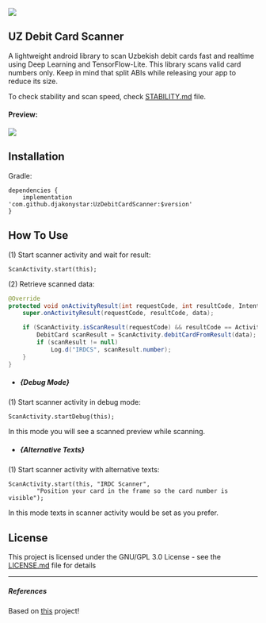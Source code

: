 [![](https://jitpack.io/v/djakonystar/UzDebitCardScanner.svg)](https://jitpack.io/#djakonystar/UzDebitCardScanner)

## UZ Debit Card Scanner

A lightweight android library to scan Uzbekish debit cards fast and realtime using Deep Learning and TensorFlow-Lite.
This library scans valid card numbers only.
Keep in mind that split ABIs while releasing your app to reduce its size.

To check stability and scan speed, check [STABILITY.md](./STABILITY.md) file.

####  Preview:

![](./art/mellat.gif)

## Installation

Gradle:

```
dependencies {
    implementation 'com.github.djakonystar:UzDebitCardScanner:$version'
}
```

## How To Use

(1) Start scanner activity and wait for result:
``` 
ScanActivity.start(this);
```

(2) Retrieve scanned data:
```java
@Override
protected void onActivityResult(int requestCode, int resultCode, Intent data) {
    super.onActivityResult(requestCode, resultCode, data);

    if (ScanActivity.isScanResult(requestCode) && resultCode == Activity.RESULT_OK && data != null) {
        DebitCard scanResult = ScanActivity.debitCardFromResult(data);
        if (scanResult != null)
            Log.d("IRDCS", scanResult.number);
    }
}
```

- ##### {Debug Mode}

(1) Start scanner activity in debug mode:
``` 
ScanActivity.startDebug(this);
```
In this mode you will see a scanned preview while scanning.

- ##### {Alternative Texts}

(1) Start scanner activity with alternative texts:
``` 
ScanActivity.start(this, "IRDC Scanner",
        "Position your card in the frame so the card number is visible");
```
In this mode texts in scanner activity would be set as you prefer.

License
---------------------------

This project is licensed under the GNU/GPL 3.0 License - see the [LICENSE.md](LICENSE.md) file for details

---

##### References

Based on [this](https://github.com/getbouncer/cardscan-android) project!
